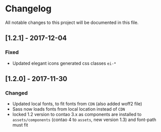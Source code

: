 # Changelog
All notable changes to this project will be documented in this file.

## [1.2.1] - 2017-12-04

### Fixed

- Updated elegant icons generated css classes `ei-*`

## [1.2.0] - 2017-11-30

### Changed
- Updated local fonts, to fit fonts from `CDN` (also added woff2 file)
- Sass now loads fonts from local location instead of `CDN`
- locked 1.2 version to contao 3.x as components are installed to `assets/components` (contao 4 to `assets`, new version 1.3) and font-path must fit 
